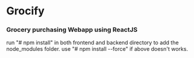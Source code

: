 # Grocify
### Grocery purchasing Webapp using ReactJS


run "# npm install" in both frontend and backend directory to add the node_modules folder.
use "# npm install --force" if above doesn't works.
